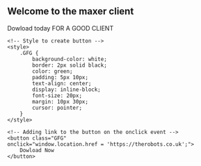 ## Welcome to the maxer client

Dowload today FOR A GOOD CLIENT


 <!DOCTYPE html> 
<html> 
      
<head> 
    <title> 
        Create an HTML button that 
        acts like a link 
    </title> 
      
    <!-- Style to create button -->
    <style> 
        .GFG { 
            background-color: white; 
            border: 2px solid black; 
            color: green; 
            padding: 5px 10px; 
            text-align: center; 
            display: inline-block; 
            font-size: 20px; 
            margin: 10px 30px; 
            cursor: pointer; 
        } 
    </style> 
</head> 
  
<body> 
     
      
    <!-- Adding link to the button on the onclick event -->
    <button class="GFG" 
    onclick="window.location.href = 'https://therobots.co.uk';"> 
        Dowload Now
    </button> 
</body> 
  
</html>
 
 
   
        


